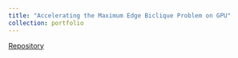 ```yaml
---
title: "Accelerating the Maximum Edge Biclique Problem on GPU"
collection: portfolio
---
```


[Repository](https://github.com/mkshah5/MEB_CSC766)